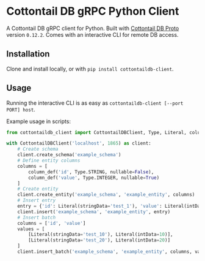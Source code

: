 # Cottontail DB gRPC Python Client

A Cottontail DB gRPC client for Python. Built with [Cottontail DB Proto](https://github.com/vitrivr/cottontaildb-proto)
version `0.12.2`. Comes with an interactive CLI for remote DB access.

## Installation

Clone and install locally, or with `pip install cottontaildb-client`.

## Usage

Running the interactive CLI is as easy as `cottontaildb-client [--port PORT] host`.

Example usage in scripts:

```python
from cottontaildb_client import CottontailDBClient, Type, Literal, column_def

with CottontailDBClient('localhost', 1865) as client:
    # Create schema
    client.create_schema('example_schema')
    # Define entity columns
    columns = [
        column_def('id', Type.STRING, nullable=False),
        column_def('value', Type.INTEGER, nullable=True)
    ]
    # Create entity
    client.create_entity('example_schema', 'example_entity', columns)
    # Insert entry
    entry = {'id': Literal(stringData='test_1'), 'value': Literal(intData=1)}
    client.insert('example_schema', 'example_entity', entry)
    # Insert batch
    columns = ['id', 'value']
    values = [
        [Literal(stringData='test_10'), Literal(intData=10)],
        [Literal(stringData='test_20'), Literal(intData=20)]
    ]
    client.insert_batch('example_schema', 'example_entity', columns, values)
```
